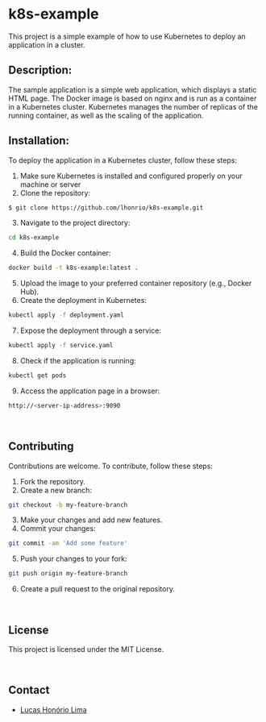 # k8s-example
This project is a simple example of how to use Kubernetes to deploy an application in a cluster.
<br>
<p>

## Description:

The sample application is a simple web application, which displays a static HTML page. The Docker image is based on nginx and is run as a container in a Kubernetes cluster. Kubernetes manages the number of replicas of the running container, as well as the scaling of the application.
<br>
<p>

## Installation:

To deploy the application in a Kubernetes cluster, follow these steps:

1. Make sure Kubernetes is installed and configured properly on your machine or server
2. Clone the repository:
````bash
$ git clone https://github.com/lhonrio/k8s-example.git
````
3. Navigate to the project directory:
````bash
cd k8s-example
````
4. Build the Docker container:
````bash
docker build -t k8s-example:latest .
````
5. Upload the image to your preferred container repository (e.g., Docker Hub).
6. Create the deployment in Kubernetes:
````bash
kubectl apply -f deployment.yaml
````
7. Expose the deployment through a service:
````bash
kubectl apply -f service.yaml
````
8. Check if the application is running:
````bash
kubectl get pods
````
9. Access the application page in a browser:
````bash
http://<server-ip-address>:9090
````
<br>
<p>

## Contributing
Contributions are welcome. To contribute, follow these steps:

1. Fork the repository.
2. Create a new branch:
````bash
git checkout -b my-feature-branch
````
3. Make your changes and add new features.
4. Commit your changes:
````bash
git commit -am 'Add some feature'
````
5. Push your changes to your fork:
````bash
git push origin my-feature-branch
````
6. Create a pull request to the original repository.

<br>
<p>

## License
This project is licensed under the MIT License.

<br>
<p>

## Contact

- [Lucas Honório Lima](https://www.linkedin.com/in/lhonrio/)